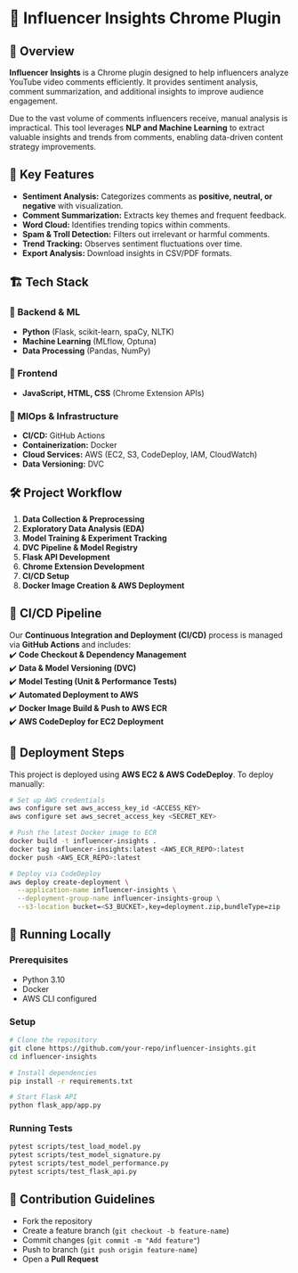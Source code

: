 
# 🚀 Influencer Insights Chrome Plugin  

## 📌 Overview  
**Influencer Insights** is a Chrome plugin designed to help influencers analyze YouTube video comments efficiently. It provides sentiment analysis, comment summarization, and additional insights to improve audience engagement.  

Due to the vast volume of comments influencers receive, manual analysis is impractical. This tool leverages **NLP and Machine Learning** to extract valuable insights and trends from comments, enabling data-driven content strategy improvements.  

## 🎯 Key Features  
- **Sentiment Analysis:** Categorizes comments as **positive, neutral, or negative** with visualization.  
- **Comment Summarization:** Extracts key themes and frequent feedback.  
- **Word Cloud:** Identifies trending topics within comments.  
- **Spam & Troll Detection:** Filters out irrelevant or harmful comments.  
- **Trend Tracking:** Observes sentiment fluctuations over time.  
- **Export Analysis:** Download insights in CSV/PDF formats.  

## 🏗️ Tech Stack  
### 🔹 Backend & ML  
- **Python** (Flask, scikit-learn, spaCy, NLTK)  
- **Machine Learning** (MLflow, Optuna)  
- **Data Processing** (Pandas, NumPy)  

### 🔹 Frontend  
- **JavaScript, HTML, CSS** (Chrome Extension APIs)  

### 🔹 MlOps & Infrastructure  
- **CI/CD:** GitHub Actions  
- **Containerization:** Docker  
- **Cloud Services:** AWS (EC2, S3, CodeDeploy, IAM, CloudWatch)  
- **Data Versioning:** DVC  

## 🛠️ Project Workflow  
1. **Data Collection & Preprocessing**  
2. **Exploratory Data Analysis (EDA)**  
3. **Model Training & Experiment Tracking**  
4. **DVC Pipeline & Model Registry**  
5. **Flask API Development**  
6. **Chrome Extension Development**  
7. **CI/CD Setup**  
8. **Docker Image Creation & AWS Deployment**  

## 🔄 CI/CD Pipeline  
Our **Continuous Integration and Deployment (CI/CD)** process is managed via **GitHub Actions** and includes:  
✔️ **Code Checkout & Dependency Management**  
✔️ **Data & Model Versioning (DVC)**  
✔️ **Model Testing (Unit & Performance Tests)**  
✔️ **Automated Deployment to AWS**  
✔️ **Docker Image Build & Push to AWS ECR**  
✔️ **AWS CodeDeploy for EC2 Deployment**  

## 🚀 Deployment Steps  
This project is deployed using **AWS EC2 & AWS CodeDeploy**. To deploy manually:  
```bash
# Set up AWS credentials
aws configure set aws_access_key_id <ACCESS_KEY>
aws configure set aws_secret_access_key <SECRET_KEY>

# Push the latest Docker image to ECR
docker build -t influencer-insights .
docker tag influencer-insights:latest <AWS_ECR_REPO>:latest
docker push <AWS_ECR_REPO>:latest

# Deploy via CodeDeploy
aws deploy create-deployment \
  --application-name influencer-insights \
  --deployment-group-name influencer-insights-group \
  --s3-location bucket=<S3_BUCKET>,key=deployment.zip,bundleType=zip
```

## 📝 Running Locally  
### Prerequisites  
- Python 3.10  
- Docker  
- AWS CLI configured  

### Setup  
```bash
# Clone the repository
git clone https://github.com/your-repo/influencer-insights.git
cd influencer-insights

# Install dependencies
pip install -r requirements.txt

# Start Flask API
python flask_app/app.py
```

### Running Tests  
```bash
pytest scripts/test_load_model.py
pytest scripts/test_model_signature.py
pytest scripts/test_model_performance.py
pytest scripts/test_flask_api.py
```

## 📌 Contribution Guidelines  
- Fork the repository  
- Create a feature branch (`git checkout -b feature-name`)  
- Commit changes (`git commit -m "Add feature"`)  
- Push to branch (`git push origin feature-name`)  
- Open a **Pull Request**  

